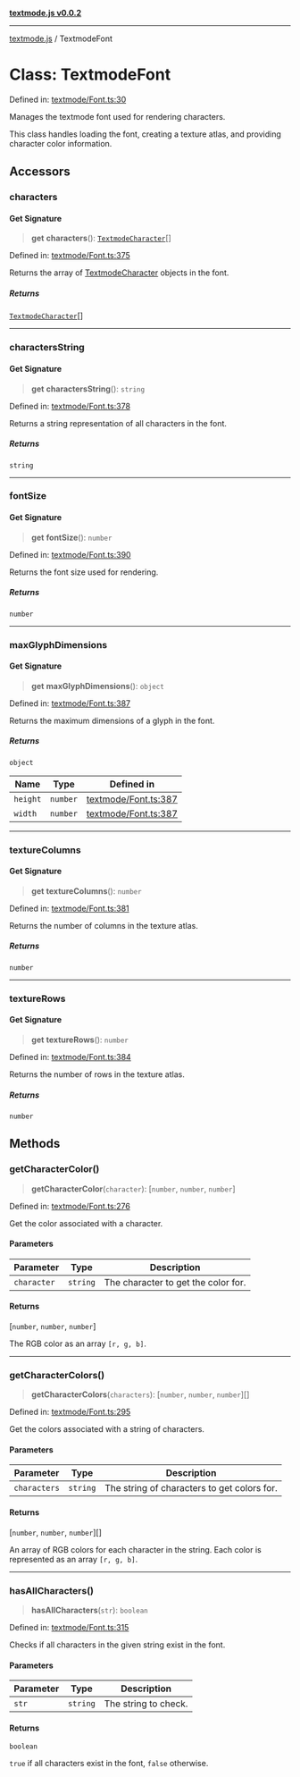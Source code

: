 [**textmode.js v0.0.2**](../README.md)

***

[textmode.js](../README.md) / TextmodeFont

# Class: TextmodeFont

Defined in: [textmode/Font.ts:30](https://github.com/humanbydefinition/textmode.js-dev/blob/b5681e0940ee259e7c3e1b7f6452addade1503bd/src/textmode/Font.ts#L30)

Manages the textmode font used for rendering characters.

This class handles loading the font, creating a texture atlas, and providing character color information.

## Accessors

### characters

#### Get Signature

> **get** **characters**(): [`TextmodeCharacter`](../type-aliases/TextmodeCharacter.md)[]

Defined in: [textmode/Font.ts:375](https://github.com/humanbydefinition/textmode.js-dev/blob/b5681e0940ee259e7c3e1b7f6452addade1503bd/src/textmode/Font.ts#L375)

Returns the array of [TextmodeCharacter](../type-aliases/TextmodeCharacter.md) objects in the font.

##### Returns

[`TextmodeCharacter`](../type-aliases/TextmodeCharacter.md)[]

***

### charactersString

#### Get Signature

> **get** **charactersString**(): `string`

Defined in: [textmode/Font.ts:378](https://github.com/humanbydefinition/textmode.js-dev/blob/b5681e0940ee259e7c3e1b7f6452addade1503bd/src/textmode/Font.ts#L378)

Returns a string representation of all characters in the font.

##### Returns

`string`

***

### fontSize

#### Get Signature

> **get** **fontSize**(): `number`

Defined in: [textmode/Font.ts:390](https://github.com/humanbydefinition/textmode.js-dev/blob/b5681e0940ee259e7c3e1b7f6452addade1503bd/src/textmode/Font.ts#L390)

Returns the font size used for rendering.

##### Returns

`number`

***

### maxGlyphDimensions

#### Get Signature

> **get** **maxGlyphDimensions**(): `object`

Defined in: [textmode/Font.ts:387](https://github.com/humanbydefinition/textmode.js-dev/blob/b5681e0940ee259e7c3e1b7f6452addade1503bd/src/textmode/Font.ts#L387)

Returns the maximum dimensions of a glyph in the font.

##### Returns

`object`

| Name | Type | Defined in |
| ------ | ------ | ------ |
| `height` | `number` | [textmode/Font.ts:387](https://github.com/humanbydefinition/textmode.js-dev/blob/b5681e0940ee259e7c3e1b7f6452addade1503bd/src/textmode/Font.ts#L387) |
| `width` | `number` | [textmode/Font.ts:387](https://github.com/humanbydefinition/textmode.js-dev/blob/b5681e0940ee259e7c3e1b7f6452addade1503bd/src/textmode/Font.ts#L387) |

***

### textureColumns

#### Get Signature

> **get** **textureColumns**(): `number`

Defined in: [textmode/Font.ts:381](https://github.com/humanbydefinition/textmode.js-dev/blob/b5681e0940ee259e7c3e1b7f6452addade1503bd/src/textmode/Font.ts#L381)

Returns the number of columns in the texture atlas.

##### Returns

`number`

***

### textureRows

#### Get Signature

> **get** **textureRows**(): `number`

Defined in: [textmode/Font.ts:384](https://github.com/humanbydefinition/textmode.js-dev/blob/b5681e0940ee259e7c3e1b7f6452addade1503bd/src/textmode/Font.ts#L384)

Returns the number of rows in the texture atlas.

##### Returns

`number`

## Methods

### getCharacterColor()

> **getCharacterColor**(`character`): \[`number`, `number`, `number`\]

Defined in: [textmode/Font.ts:276](https://github.com/humanbydefinition/textmode.js-dev/blob/b5681e0940ee259e7c3e1b7f6452addade1503bd/src/textmode/Font.ts#L276)

Get the color associated with a character.

#### Parameters

| Parameter | Type | Description |
| ------ | ------ | ------ |
| `character` | `string` | The character to get the color for. |

#### Returns

\[`number`, `number`, `number`\]

The RGB color as an array `[r, g, b]`.

***

### getCharacterColors()

> **getCharacterColors**(`characters`): \[`number`, `number`, `number`\][]

Defined in: [textmode/Font.ts:295](https://github.com/humanbydefinition/textmode.js-dev/blob/b5681e0940ee259e7c3e1b7f6452addade1503bd/src/textmode/Font.ts#L295)

Get the colors associated with a string of characters.

#### Parameters

| Parameter | Type | Description |
| ------ | ------ | ------ |
| `characters` | `string` | The string of characters to get colors for. |

#### Returns

\[`number`, `number`, `number`\][]

An array of RGB colors for each character in the string.
Each color is represented as an array `[r, g, b]`.

***

### hasAllCharacters()

> **hasAllCharacters**(`str`): `boolean`

Defined in: [textmode/Font.ts:315](https://github.com/humanbydefinition/textmode.js-dev/blob/b5681e0940ee259e7c3e1b7f6452addade1503bd/src/textmode/Font.ts#L315)

Checks if all characters in the given string exist in the font.

#### Parameters

| Parameter | Type | Description |
| ------ | ------ | ------ |
| `str` | `string` | The string to check. |

#### Returns

`boolean`

`true` if all characters exist in the font, `false` otherwise.

